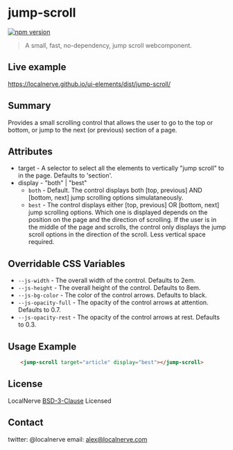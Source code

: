 # jump-scroll
[![npm version](https://badge.fury.io/js/%40localnerve%2Fjump-scroll.svg)](http://badge.fury.io/js/%40localnerve%2Fjump-scroll)

> A small, fast, no-dependency, jump scroll webcomponent.

## Live example
  https://localnerve.github.io/ui-elements/dist/jump-scroll/

## Summary

Provides a small scrolling control that allows the user to go to the top or bottom, or jump to the next (or previous) section of a page.

## Attributes

* target - A selector to select all the elements to vertically "jump scroll" to in the page. Defaults to 'section'.
* display - "both" | "best"
  * `both` - Default. The control displays both [top, previous] AND [bottom, next] jump scrolling options simulataneously.
  * `best` - The control displays either [top, previous] OR [bottom, next] jump scrolling options. Which one is displayed depends on the position on the page and the direction of scrolling. If the user is in the middle of the page and scrolls, the control only displays the jump scroll options in the direction of the scroll. Less vertical space required.

## Overridable CSS Variables
* `--js-width` - The overall width of the control. Defaults to 2em.
* `--js-height` - The overall height of the control. Defaults to 8em.
* `--js-bg-color` - The color of the control arrows. Defaults to black.
* `--js-opacity-full` - The opacity of the control arrows at attention. Defaults to 0.7.
* `--js-opacity-rest` - The opacity of the control arrows at rest. Defaults to 0.3.

## Usage Example
```html 
    <jump-scroll target="article" display="best"></jump-scroll>
```

## License
LocalNerve [BSD-3-Clause](LICENSE.md) Licensed

## Contact
twitter: @localnerve
email: alex@localnerve.com
